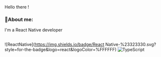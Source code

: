 Hello there !

### 🚀About me:

I'm a React Native developer
<br><br>

![ReactNative](https://img.shields.io/badge/React Native-%23323330.svg?style=for-the-badge&logo=react&logoColor=%FFFFFF)
![TypeScript](https://img.shields.io/badge/typescript-%23323330.svg?style=for-the-badge&logo=typescript&logoColor=%3178c6)

<br><br>
